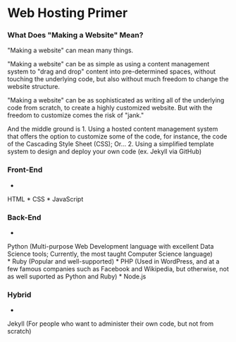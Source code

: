 # Web Hosting Primer

### What Does "Making a Website" Mean?

"Making a website" can mean many things. 

"Making a website" can be as simple as using a content management system to "drag and drop" content into pre-determined spaces, without touching the underlying code, but also without much freedom to change the website structure. 

"Making a website" can be as sophisticated as writing all of the underlying code from scratch, to create a highly customized website. But with the freedom to customize comes the risk of "jank."

And the middle ground is 
1. 
Using a hosted content management system that offers the option to customize some of the code, for instance, the code of the Cascading Style Sheet (CSS); Or...
2. Using a simplified template system to design and deploy your own code (ex. Jekyll via GitHub)
 

### Front-End
* 
HTML
* 
CSS
* 
JavaScript

### Back-End
* 
Python (Multi-purpose Web Development language with excellent Data Science tools; Currently, the most taught Computer Science language)  
* 
Ruby (Popular and well-supported)
* 
PHP (Used in WordPress, and at a few famous companies such as Facebook and Wikipedia, but otherwise, not as well suported as Python and Ruby)
* 
Node.js

### Hybrid
* 
Jekyll (For people who want to administer their own code, but not from scratch)



